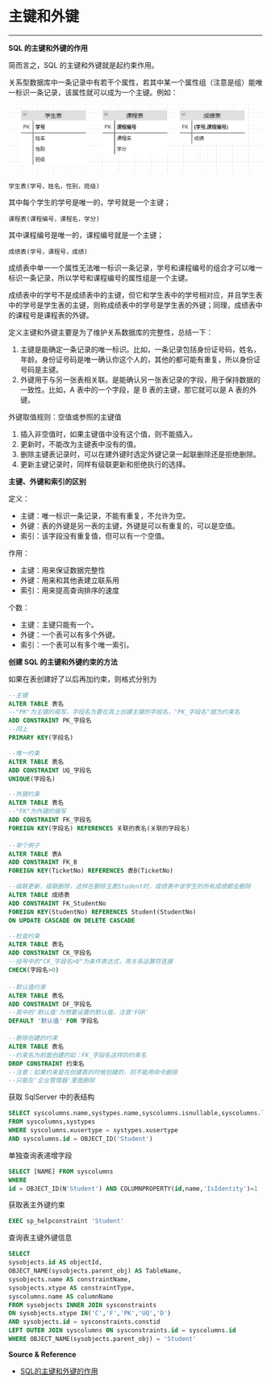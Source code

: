 # 主键和外键

---

**SQL 的主键和外键的作用**

简而言之，SQL 的主键和外键就是起约束作用。

关系型数据库中一条记录中有若干个属性，若其中某一个属性组（注意是组）能唯一标识一条记录，该属性就可以成为一个主键。例如：

![image](../../../../assets/img/Integrated/数据库/笔记/主键和外键/1.jpg)

```
学生表(学号，姓名，性别，班级)
```
其中每个学生的学号是唯一的，学号就是一个主键；

```
课程表(课程编号，课程名，学分)
```
其中课程编号是唯一的，课程编号就是一个主键；

```
成绩表(学号，课程号，成绩)
```
成绩表中单一一个属性无法唯一标识一条记录，学号和课程编号的组合才可以唯一标识一条记录，所以学号和课程编号的属性组是一个主键。

成绩表中的学号不是成绩表中的主键，但它和学生表中的学号相对应，并且学生表中的学号是学生表的主键，则称成绩表中的学号是学生表的外键；同理，成绩表中的课程号是课程表的外键。

定义主键和外键主要是为了维护关系数据库的完整性，总结一下：

1. 主键是能确定一条记录的唯一标识。比如，一条记录包括身份证号码，姓名，年龄。身份证号码是唯一确认你这个人的，其他的都可能有重复，所以身份证号码是主键。
2. 外键用于与另一张表相关联。是能确认另一张表记录的字段，用于保持数据的一致性。比如，A 表中的一个字段，是 B 表的主键，那它就可以是 A 表的外键。

外键取值规则：空值或参照的主键值
1. 插入非空值时，如果主键值中没有这个值，则不能插入。
2. 更新时，不能改为主键表中没有的值。
3. 删除主键表记录时，可以在建外键时选定外键记录一起联删除还是拒绝删除。
4. 更新主键记录时，同样有级联更新和拒绝执行的选择。

**主键、外键和索引的区别**

定义：
- 主键：唯一标识一条记录，不能有重复，不允许为空。
- 外键：表的外键是另一表的主键，外键是可以有重复的，可以是空值。
- 索引：该字段没有重复值，但可以有一个空值。

作用：
- 主键：用来保证数据完整性
- 外键：用来和其他表建立联系用
- 索引：用来提高查询排序的速度

个数：
- 主键：主键只能有一个。
- 外键：一个表可以有多个外键。
- 索引：一个表可以有多个唯一索引。

**创建 SQL 的主键和外键约束的方法**

如果在表创建好了以后再加约束，则格式分别为
```sql
--主键
ALTER TABLE 表名
--"PK"为主键的缩写，字段名为要在其上创建主键的字段名，"PK_字段名"就为约束名
ADD CONSTRAINT PK_字段名
--同上
PRIMARY KEY(字段名)
```
```sql
--唯一约束
ALTER TABLE 表名
ADD CONSTRAINT UQ_字段名
UNIQUE(字段名)
```
```sql
--外键约束
ALTER TABLE 表名
--"FK"为外键的缩写
ADD CONSTRAINT FK_字段名
FOREIGN KEY(字段名) REFERENCES 关联的表名(关联的字段名)

--举个例子
ALTER TABLE 表A
ADD CONSTRAINT FK_B
FOREIGN KEY(TicketNo) REFERENCES 表B(TicketNo)
```
```sql
--级联更新，级联删除，这样在删除主表Student时，成绩表中该学生的所有成绩都会删除
ALTER TABLE 成绩表
ADD CONSTRAINT FK_StudentNo
FOREIGN KEY(StudentNo) REFERENCES Student(StudentNo)
ON UPDATE CASCADE ON DELETE CASCADE
```
```sql
--检查约束
ALTER TABLE 表名
ADD CONSTRAINT CK_字段名
--括号中的"CK_字段名>0"为条件表达式，用关系运算符连接
CHECK(字段名>0)

--默认值约束
ALTER TABLE 表名
ADD CONSTRAINT DF_字段名
--其中的'默认值'为想要设置的默认值，注意'FOR'
DEFAULT '默认值' FOR 字段名

--删除创建的约束
ALTER TABLE 表名
--约束名为前面创建的如：FK_字段名这样的约束名
DROP CONSTRAINT 约束名
--注意：如果约束是在创建表的时候创建的，则不能用命令删除
--只能在'企业管理器'里面删除
```

获取 SqlServer 中的表结构
```sql
SELECT syscolumns.name,systypes.name,syscolumns.isnullable,syscolumns.length
FROM syscolumns,systypes
WHERE syscolumns.xusertype = systypes.xusertype
AND syscolumns.id = OBJECT_ID('Student')
```

单独查询表递增字段
```sql
SELECT [NAME] FROM syscolumns
WHERE
id = OBJECT_ID(N'Student') AND COLUMNPROPERTY(id,name,'IsIdentity')=1
```

获取表主外键约束
```sql
EXEC sp_helpconstraint 'Student'
```

查询表主键外键信息
```sql
SELECT
sysobjects.id AS objectId,
OBJECT_NAME(sysobjects.parent_obj) AS TableName,
sysobjects.name AS constraintName,
sysobjects.xtype AS constraintType,
syscolumns.name AS columnName
FROM sysobjects INNER JOIN sysconstraints
ON sysobjects.xtype IN('C','F','PK','UQ','D')
AND sysobjects.id = sysconstraints.constid
LEFT OUTER JOIN syscolumns ON sysconstraints.id = syscolumns.id
WHERE OBJECT_NAME(sysobjects.parent_obj) = 'Student'
```

**Source & Reference**
- [SQL的主键和外键的作用](https://www.jianshu.com/p/394f8aa724f4)
